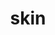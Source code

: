 ---
title: skin
release_version: v1.3
hra_release_version:
  - v1.0
  - v1.1
  - v1.2
  - v1.3
model_type: asct-b
description: '[Anatomical Structures, Cell Types, plus Biomarkers (ASCT+B) tables](https://hubmapconsortium.github.io/ccf/pages/ccf-anatomical-structures.html) aim to capture the nested *part_of* structure of anatomical human body parts, the typology of cells, and biomarkers used to identify cell types. The tables are authored and reviewed by an international team of experts.'
creators:
  - 0000-0001-6638-683X
  - 0000-0002-1134-8585
  - 0000-0001-9987-6712
project_leads:
  - 0000-0002-3321-6137
reviewers:
  - 0000-0001-9813-0433
  - 0000-0002-3927-2084
  - 0000-0002-6571-3891
  - 0000-0003-0297-4370
  - 0000-0001-7655-4833
creation_date: 2022-05-06T00:00:00
license: CC BY 4.0
publisher:  HuBMAP 
funder:  National Institutes of Health 
award_number:  OT2OD026671 
hubmap_id:  HBM725.JHNS.532 
datatable: ASCT-B_VH_Skin.csv
doi: https://doi.org/10.48539/HBM725.JHNS.532
---